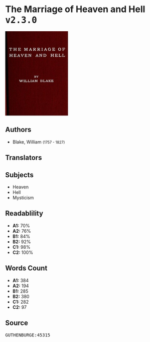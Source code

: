 # The Marriage of Heaven and Hell <kbd>v2.3.0</kbd>

![](./cover.medium.jpg "")

## Authors


 - Blake, William <small>(1757 - 1827)</small>

## Translators



## Subjects


 - Heaven
 - Hell
 - Mysticism

## Readablility


 - **A1:** 70%
 - **A2:** 76%
 - **B1:** 84%
 - **B2:** 92%
 - **C1:** 98%
 - **C2:** 100%

## Words Count


 - **A1:** 384
 - **A2:** 194
 - **B1:** 285
 - **B2:** 380
 - **C1:** 282
 - **C2:** 97

## Source


<kbd>GUTHENBURGE:45315</kbd>
